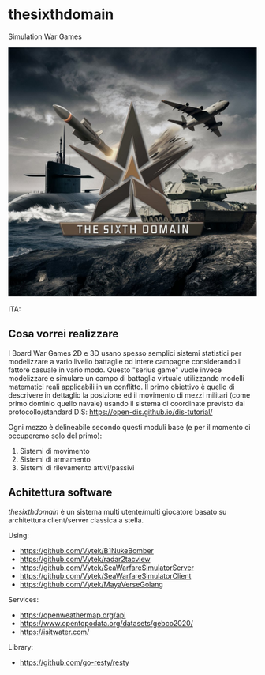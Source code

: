 # thesixthdomain
Simulation War Games

![thesixthdomain](https://github.com/Vytek/thesixthdomain/blob/main/doc/Logo.jpeg?raw=true)

ITA:

## Cosa vorrei realizzare

I Board War Games 2D e 3D usano spesso semplici sistemi statistici per modelizzare a vario livello battaglie od intere campagne considerando il fattore casuale in vario modo. 
Questo "serius game" vuole invece modelizzare e simulare un campo di battaglia virtuale utilizzando modelli matematici reali applicabili in un conflitto. Il primo obiettivo è quello di descrivere in dettaglio la posizione ed il movimento di mezzi militari (come primo dominio quello navale) usando il sistema di coordinate previsto dal protocollo/standard DIS: https://open-dis.github.io/dis-tutorial/

Ogni mezzo è delineabile secondo questi moduli base (e per il momento ci occuperemo solo del primo): 

1. Sistemi di movimento
2. Sistemi di armamento
3. Sistemi di rilevamento attivi/passivi

## Achitettura software

*thesixthdomain* è un sistema multi utente/multi giocatore basato su architettura client/server classica a stella.

Using:

- https://github.com/Vytek/B1NukeBomber
- https://github.com/Vytek/radar2tacview
- https://github.com/Vytek/SeaWarfareSimulatorServer
- https://github.com/Vytek/SeaWarfareSimulatorClient
- https://github.com/Vytek/MayaVerseGolang

Services:

- https://openweathermap.org/api
- https://www.opentopodata.org/datasets/gebco2020/
- https://isitwater.com/

Library:

- https://github.com/go-resty/resty
